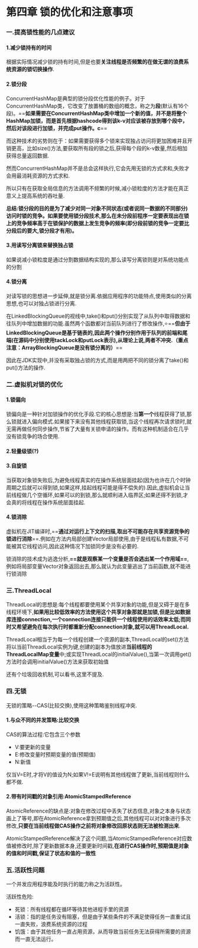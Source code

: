 # 第四章 锁的优化和注意事项

### 一.提高锁性能的几点建议

#### 1.减少锁持有的时间

根据实际情况减少锁的持有时间,但是也要**关注线程是否频繁的在做无谓的浪费系统资源的锁切换操作**.

#### 2.锁分段

ConcurrentHashMap是典型的锁分段优化性能的例子。对于ConcurrentHashMap类，它改变了放置桶的数组的概念，称之为**段**(默认有16个段)。==**如果需要在ConcurrentHashMap类中增加一个新的值，并不是将整个HashMap加锁，而是首先根据hashcode得到该k-v对应该被存放到哪个段中，然后对该段进行加锁，并完成put操作。c**==

而这种技术的劣势则在于：如果需要获得多个锁来实现独占访问将更加困难并且开销更高，比如size()方法,要获取所有段的锁之后,获得每个段的k-v数量,然后相加获得总量返回数据.

然而ConcurrentHashMap并不是总会这样执行,它会先用无锁的方式求和,失败才会用最消耗资源的方式求和.

所以只有在获取全局信息的方法调用不频繁的时候,减小锁粒度的方法才能在真正意义上提高系统的吞吐量.

**总结:锁分段的目的是为了减少对同一对象不同状态(或者说同一数据的不同部分)访问时锁的竞争。如果要使用锁分段技术,那么在未分段前程序一定要表现出在锁上的竞争频率高于在锁保护的数据上发生竞争的频率(即分段前锁的竞争一定要比分段后的要大,锁分段才有用)。**

#### 3.用读写分离锁来替换独占锁

如果说减小锁粒度是通过分割数据结构实现的,那么读写分离锁则是对系统功能点的分割

#### 4.锁分离

对读写锁的思想进一步延伸,就是锁分离.依据应用程序的功能特点,使用类似的分离思想,也可以对独占锁进行分离.

在LinkedBlockingQueue的视线中,take()和put()分别实现了从队列中取得数据和往队列中增加数据的功能.虽然两个函数都对当前队列进行了修改操作,⭐==**但由于LinkedBlockingQueue是基于链表的,因此两个操作分别作用于队列的前端和尾端(在源码中分别使用tackLock和putLock表示),从理论上说,两者不冲突.（重点注意：ArrayBlockingQueue是没有锁分离的）**==

因此在JDK实现中,并没有采取独占锁的方式,而是用两把不同的锁分离了take()和put()方法的操作.

### 二.虚拟机对锁的优化

#### 1.锁偏向

锁偏向是一种针对加锁操作的优化手段.它的核心思想是:当**第一个**线程获得了锁,那么锁就进入偏向模式.如果接下来没有其他线程获取锁,当这个线程再次请求锁时,就无需再做任何同步操作,节省了大量有关锁申请的操作。而有这种机制适合在几乎没有锁竞争的场合使用.

#### 2.轻量级锁(?)

#### 3.自旋锁

当获取对象锁失败后,为避免线程真实的在操作系统层面挂起(因为也许在几个时钟周期之后就可以得到锁,如果这样,挂起线程可能是得不偿失的).因此,虚拟机会让当前线程做几个空循环,如果可以的到锁,那么就顺利进入临界区;如果还得不到锁,才会真的将线程在操作系统层面挂起.

#### 4.锁消除

虚拟机在JIT编译时,==**通过对运行上下文的扫描,取出不可能存在共享资源竞争的锁进行消除**==.例如在方法内局部创建Vector局部使用,由于是线程私有数据,不可能被其它线程访问,因此这种情况下加锁同步是没有必要的.

锁消除的技术成为逃逸分析,**==就是观察某一个变量是否会逃出某一个作用域==**,例如将局部变量Vector对象返回出去,那么就认为此变量逃出了当前函数,就不能进行锁消除

### 三.ThreadLocal

ThreadLocal的思想是:每个线程都要使用某个共享对象的功能,但是又碍于是在多线程环境下,**如果用比较低效率的方法使用这个共享对象那就是加锁,但是比如数据库连接connection,一个connection连接只能供一个线程使用的话效率太低;而同时又希望避免在每次执行时都重新分配connection对象,就可以用ThreadLocal.**

ThreadLocal相当于为每一个线程创建一个资源的副本,ThreadLocal的set()方法将以当前ThreadLocal实例为键,创建的副本为值放进**当前线程的ThreadLocalMap变量**中;或实现ThreadLocal的initialValue(),当第一次调用get()方法时会调用initialValue()方法来获取初始值

还有个垃圾回收机制,可以看书,这里不提及.

### 四.无锁

无锁的策略--CAS(比较交换),使用这种策略鉴别线程冲突.

#### 1.与众不同的并发策略:比较交换

CAS的算法过程:它包含三个参数

* V:要更新的变量
* E:修改变量时预期变量的值(预期值)
* N:新值

仅当V=E时,才将V的值设为N;如果V!=E说明有其他线程做了更新,当前线程则什么都不做.

#### 2.带有时间戳的对象引用:AtomicStampedReference

AtomicReference的缺点是:对象在修改过程中丢失了状态信息,对象之本身与状态画上了等号,即在AtomicReference拿到预期值之后,其他线程可以对对象进行多次修改,**只要在当前线程做CAS操作之前将对象修改回原状态则无法被检测出来**.

AtomicStampedReference解决了这个问题,当AtomicStampedReference对应数值被修改时,除了更新数据本身,还要更新时间戳,**在进行CAS操作时,预期值是对象的值和时间戳,保证了状态和值的一致性**

### 五.活跃性问题

一个并发应用程序能及时执行的能力称之为活跃性。

活跃性危险:

* 死锁：所有线程都在循环等待其他进程手里的资源
* 活锁：指的是任务没有阻塞，但是由于某些条件的不满足使得任务一直重试且一直失败，浪费系统资源的过程
* 饥饿：由于其他任务一直占用资源，从而导致当前任务无法获得所需要的资源而一直无法运行。